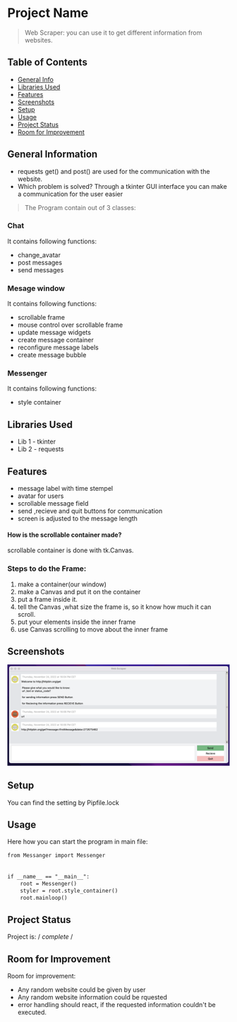 # Project Name
> Web Scraper: you can use it to get different information from websites.


## Table of Contents
* [General Info](#general-information)
* [Libraries Used](#libraries-used)
* [Features](#features)
* [Screenshots](#screenshots)
* [Setup](#setup)
* [Usage](#usage)
* [Project Status](#project-status)
* [Room for Improvement](#room-for-improvement)


<!-- * [License](#license) -->


## General Information
- requests get() and post() are used for the communication with the website.
- Which problem is solved? Through a tkinter GUI interface you can make a communication for the user easier

> The Program contain out of 3 classes:

### Chat
It contains following functions:
- change_avatar
- post messages
- send messages

### Mesage window
It contains following functions:
- scrollable frame
- mouse control over scrollable frame
- update message widgets
- create message container
- reconfigure message labels
- create message bubble

### Messenger
It contains following functions:
- style container


## Libraries Used
- Lib 1 - tkinter 
- Lib 2 - requests



## Features

- message label with time stempel
- avatar for users
- scrollable message field
- send ,recieve and quit buttons for communication
- screen is adjusted to the message length

#### How is the scrollable container made?

 scrollable container is done with tk.Canvas.

 ### Steps to do the Frame:
 1. make a container(our window) 
 2.  make a Canvas and put it on the container
 3.  put a frame inside it.
 4. tell the Canvas ,what size the frame is, so it know how much it can scroll.
 5. put your elements inside the inner frame
 6. use Canvas scrolling to move about the inner frame




## Screenshots
![Example screenshot](/assets/screenshot1.png)



## Setup
You can find the setting by Pipfile.lock 



## Usage
Here how you can start the program in main file:

```
from Messanger import Messenger


if __name__ == "__main__":
    root = Messenger()
    styler = root.style_container()
    root.mainloop()  
```



## Project Status
Project is:  / _complete_ / 



## Room for Improvement
Room for improvement:
- Any random website could be given by user
- Any random website information could be rquested
- error handling should react, if the requested information couldn't be executed.




<!-- Optional -->
<!-- ## License -->


